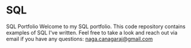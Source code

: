 # SQL
SQL Portfolio
Welcome to my SQL portfolio. This code repository contains examples of SQL I've written. Feel free to take a look and reach out via email if you have any questions: naga.canagaraj@gmail.com

